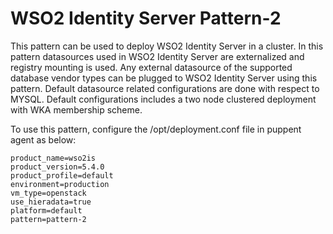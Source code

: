 # WSO2 Identity Server Pattern-2

This pattern can be used to deploy WSO2 Identity Server in a cluster. In this pattern datasources used in WSO2 Identity 
Server are externalized and registry mounting is used. 
Any external datasource of the supported database vendor types can be plugged to WSO2 Identity Server using this 
pattern. Default datasource related configurations are done with respect to MYSQL. 
Default configurations includes a two node clustered deployment with WKA membership scheme.
  
To use this pattern, configure the /opt/deployment.conf file in puppent agent as below:
```
product_name=wso2is
product_version=5.4.0
product_profile=default
environment=production
vm_type=openstack
use_hieradata=true
platform=default
pattern=pattern-2
```
